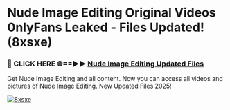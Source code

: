 # Nude Image Editing Original Videos 0nlyFans Leaked - Files Updated! (8xsxe)

<h3>🔴 CLICK HERE 🌐==►► <a href="https://tinyurl.com/52m3yx9h" rel="nofollow">Nude Image Editing Updated Files</a></h3>

Get Nude Image Editing and all content. Now you can access all videos and pictures of Nude Image Editing. New Updated Files 2025!

[![8xsxe](https://i.imgur.com/TnHtlc8.gif)](https://tinyurl.com/52m3yx9h)
